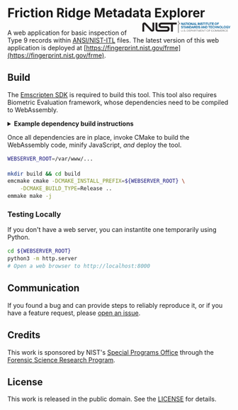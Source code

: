 # Friction Ridge Metadata Explorer <img src="static/images/F_NIST-Logo-Brand-2c-crop.svg" align="right" alt="NIST identifier" style="height: 1em;" />

A web application for basic inspection of Type 9 records within
[ANSI/NIST-ITL](https://www.nist.gov/programs-projects/ansinist-itl-standard)
files. The latest version of this web application is deployed at
[https://fingerprint.nist.gov/frme](https://fingerprint.nist.gov/frme).

## Build

The [Emscripten SDK](https://emscripten.org) is required to build this tool.
This tool also requires Biometric Evaluation framework, whose dependencies
need to be compiled to WebAssembly.

<details>
<summary><strong>Example dependency build instructions</strong></summary>

### Emscripten SDK

```sh
git clone https://github.com/emscripten-core/emsdk.git
cd emsdk
./emsdk install latest
./emsdk activate latest

# This will set variables needed for the remainder of the installation steps
EMSDK_QUIET=1 source ./emsdk_env.sh
```

### Biometric Evaluation Framework Dependencies

The following steps install dependencies directly into the Emscripten SDK's
directory to make discovery by CMake easier. This might not be what you want.

Dependencies required to build Biometric Evaluation framework for WebAssembly
include libtiff, OpenJPEG 2, and OpenSSL.

#### libtiff

Support for TIFF images.

```sh
TIFF_VERSION="4.5.1"
cd /tmp
curl -L -O http://download.osgeo.org/libtiff/tiff-${TIFF_VERSION}.tar.xz
tar xf tiff-${TIFF_VERSION}.tar.xz
cd tiff-${TIFF_VERSION}

mkdir build
cd build
CXXFLAGS="-sSUPPORT_LONGJMP=wasm" CFLAGS="-sSUPPORT_LONGJMP=wasm" \
    LDFLAGS="-sSUPPORT_LONGJMP=wasm" emcmake cmake ..
emmake make -j
cmake --install . --prefix ${EMSDK}/upstream/emscripten/cache/sysroot
cd /tmp && rm -rf /tmp/tiff-${TIFF_VERSION} /tmp/tiff-${TIFF_VERSION}.tar.xz
```

#### OpenJPEG 2

Support for JPEG-2000 images.

```sh
OPENJPEG_VERSION="2.5.0"
cd /tmp
URL="https://github.com/uclouvain/openjpeg/archive/refs/tags/"
URL+="v${OPENJPEG_VERSION}.tar.gz"
curl -L -O ${URL}
tar xf v${OPENJPEG_VERSION}.tar.gz
cd openjpeg-${OPENJPEG_VERSION}

mkdir build
cd build
CXXFLAGS="-sSUPPORT_LONGJMP=wasm" CFLAGS="-sSUPPORT_LONGJMP=wasm" \
    LDFLAGS="-sSUPPORT_LONGJMP=wasm"  emcmake cmake .. -DBUILD_CODEC=OFF
emmake make -j
cmake --install . --prefix ${EMSDK}/upstream/emscripten/cache/sysroot
cd /tmp && rm -rf /tmp/v${OPENJPEG_VERSION}.tar.gz \
    /tmp/openjpeg-${OPENJPEG_VERSION}
```

#### OpenSSL

Support for things like hashes and Base64 encodings.

```sh
OPENSSL_VERSION="3.1.2"
cd /tmp
curl -O https://www.openssl.org/source/openssl-${OPENSSL_VERSION}.tar.gz
tar xf openssl-${OPENSSL_VERSION}.tar.gz
cd openssl-${OPENSSL_VERSION}

emconfigure ./Configure \
  linux-generic64 \
  no-asm \
  no-threads \
  no-engine \
  no-weak-ssl-ciphers \
  no-dtls \
  no-shared \
  no-dso \
  no-afalgeng \
  no-async \
  no-egd \
  no-ktls \
  no-module \
  no-posix-io \
  no-secure-memory \
  no-shared \
  no-sock \
  no-stdio \
  no-ui-console \
  --prefix=${EMSDK}/upstream/emscripten/cache/sysroot

sed -i "" -e 's|^CROSS_COMPILE.*$|CROSS_COMPILE=|g' Makefile
emmake make install_sw -j
cd /tmp && rm -rf /tmp/openssl-${OPENSSL_VERSION}.tar.gz \
    /tmp/openssl-${OPENSSL_VERSION}
```
</details>

Once all dependencies are in place, invoke CMake to build the WebAssembly code,
minify JavaScript, *and* deploy the tool.

```sh
WEBSERVER_ROOT=/var/www/...

mkdir build && cd build
emcmake cmake -DCMAKE_INSTALL_PREFIX=${WEBSERVER_ROOT} \
    -DCMAKE_BUILD_TYPE=Release ..
emmake make -j
```

### Testing Locally

If you don't have a web server, you can instantite one temporarily using Python.

```sh
cd ${WEBSERVER_ROOT}
python3 -m http.server
# Open a web browser to http://localhost:8000
```

## Communication
If you found a bug and can provide steps to reliably reproduce it, or if you
have a feature request, please
[open an issue](https://github.com/usnistgov/frme/issues).

## Credits
This work is sponsored by NIST's [Special Programs
Office](https://www.nist.gov/spo) through the [Forensic Science Research
Program](https://www.nist.gov/spo/forensic-science-program).

## License
This work is released in the public domain. See the
[LICENSE](https://github.com/usnistgov/frme/blob/master/LICENSE.md) for details.
